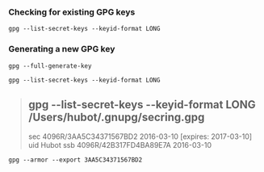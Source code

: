 ### Checking for existing GPG keys 
``gpg --list-secret-keys --keyid-format LONG`` 

### Generating a new GPG key
``gpg --full-generate-key`` 

``gpg --list-secret-keys --keyid-format LONG`` 

> gpg --list-secret-keys --keyid-format LONG
> /Users/hubot/.gnupg/secring.gpg
> ------------------------------------
> sec   4096R/3AA5C34371567BD2 2016-03-10 [expires: 2017-03-10]
> uid                          Hubot 
> ssb   4096R/42B317FD4BA89E7A 2016-03-10

``gpg --armor --export 3AA5C34371567BD2`` 

